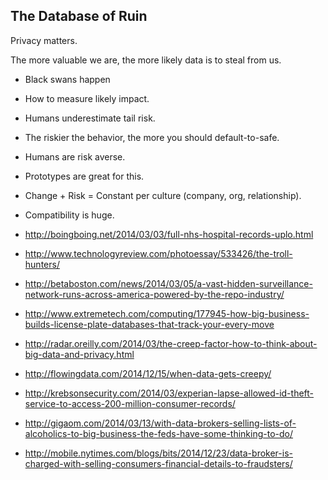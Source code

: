 ## The Database of Ruin

Privacy matters.

The more valuable we are, the more likely data is to steal from us.


* Black swans happen
* How to measure likely impact. 
* Humans underestimate tail risk.
* The riskier the behavior, the more you should default-to-safe.
* Humans are risk averse.
* Prototypes are great for this. 
* Change + Risk = Constant per culture (company, org, relationship).
* Compatibility is huge.


* http://boingboing.net/2014/03/03/full-nhs-hospital-records-uplo.html
* http://www.technologyreview.com/photoessay/533426/the-troll-hunters/
* http://betaboston.com/news/2014/03/05/a-vast-hidden-surveillance-network-runs-across-america-powered-by-the-repo-industry/
* http://www.extremetech.com/computing/177945-how-big-business-builds-license-plate-databases-that-track-your-every-move
* http://radar.oreilly.com/2014/03/the-creep-factor-how-to-think-about-big-data-and-privacy.html
* http://flowingdata.com/2014/12/15/when-data-gets-creepy/
* http://krebsonsecurity.com/2014/03/experian-lapse-allowed-id-theft-service-to-access-200-million-consumer-records/
* http://gigaom.com/2014/03/13/with-data-brokers-selling-lists-of-alcoholics-to-big-business-the-feds-have-some-thinking-to-do/
* http://mobile.nytimes.com/blogs/bits/2014/12/23/data-broker-is-charged-with-selling-consumers-financial-details-to-fraudsters/